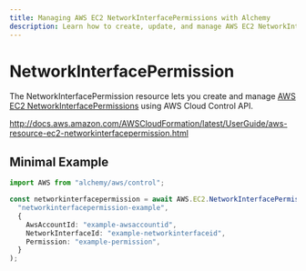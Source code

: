 ```yaml
---
title: Managing AWS EC2 NetworkInterfacePermissions with Alchemy
description: Learn how to create, update, and manage AWS EC2 NetworkInterfacePermissions using Alchemy Cloud Control.
---
```


# NetworkInterfacePermission

The NetworkInterfacePermission resource lets you create and manage [AWS EC2 NetworkInterfacePermissions](https://docs.aws.amazon.com/ec2/latest/userguide/) using AWS Cloud Control API.

http://docs.aws.amazon.com/AWSCloudFormation/latest/UserGuide/aws-resource-ec2-networkinterfacepermission.html

## Minimal Example

```ts
import AWS from "alchemy/aws/control";

const networkinterfacepermission = await AWS.EC2.NetworkInterfacePermission(
  "networkinterfacepermission-example",
  {
    AwsAccountId: "example-awsaccountid",
    NetworkInterfaceId: "example-networkinterfaceid",
    Permission: "example-permission",
  }
);
```

